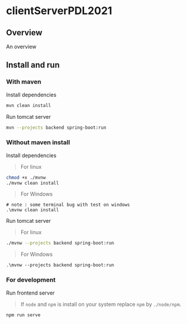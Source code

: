 # clientServerPDL2021

## Overview

An overview

## Install and run

### With maven

Install dependencies

```bash
mvn clean install
```

Run tomcat server

```bash
mvn --projects backend spring-boot:run
```

### Without maven install

Install dependencies

> For linux

```bash
chmod +x ./mvnw
./mvnw clean install
```

> For Windows

```bach
# note : some terminal bug with test on windows
.\mvnw clean install
```

Run tomcat server

> For linux

```bash
./mvnw --projects backend spring-boot:run
```

> For Windows

```bach
.\mvnw --projects backend spring-boot:run
```

### For development

Run frontend server

> If `node` and `npm` is install on your system replace `npm` by `./node/npm`.

```bash
npm run serve
```
